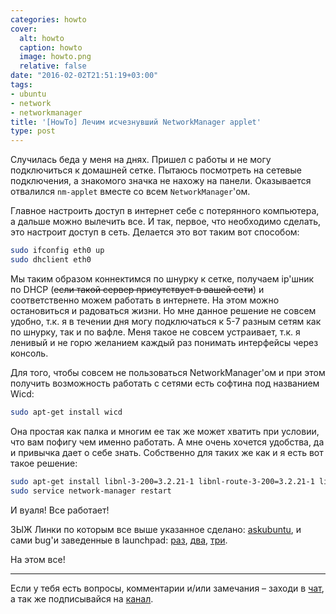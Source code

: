 ```yaml
---
categories: howto
cover:
  alt: howto
  caption: howto
  image: howto.png
  relative: false
date: "2016-02-02T21:51:19+03:00"
tags:
- ubuntu
- network
- networkmanager
title: '[HowTo] Лечим исчезнувший NetworkManager applet'
type: post
---
```


Случилась беда у меня на днях. Пришел с работы и не могу подключиться к домашней сетке. Пытаюсь посмотреть на сетевые подключения, а знакомого значка не нахожу на панели. Оказывается отвалился `nm-applet` вместе со всем `NetworkManager`'ом.

Главное настроить доступ в интернет себе с потерянного компьютера, а дальше можно вылечить все. И так, первое, что необходимо сделать, это настроит доступ в сеть. Делается это вот таким вот способом:

```bash
sudo ifconfig eth0 up
sudo dhclient eth0
```

Мы таким образом коннектимся по шнурку к сетке, получаем ip'шник по DHCP (~~если такой сервер присутствует в вашей сети~~) и соответственно можем работать в интернете. На этом можно остановиться и радоваться жизни. Но мне данное решение не совсем удобно, т.к. я в течении дня могу подключаться к 5-7 разным сетям как по шнурку, так и по вафле. Меня такое не совсем устраивает, т.к. я ленивый и не горю желанием каждый раз понимать интерфейсы через консоль.

Для того, чтобы совсем не пользоваться NetworkManager'ом и при этом получить возможность работать с сетями есть софтина под названием Wicd:

```bash
sudo apt-get install wicd
```

Она простая как палка и многим ее так же может хватить при условии, что вам пофигу чем именно работать. А мне очень хочется удобства, да и привычка дает о себе знать. Собственно для таких же как и я есть вот такое решение:

```bash
sudo apt-get install libnl-3-200=3.2.21-1 libnl-route-3-200=3.2.21-1 libnl-genl-3-200=3.2.21-1
sudo service network-manager restart
```

И вуаля! Все работает!

ЗЫЖ Линки по которым все выше указанное сделано: [askubuntu](http://askubuntu.com/questions/727127/last-upgrade-crashes-network-manager-no-internet-connection-no-applet/727204#727204), и сами bug'и заведенные в launchpad: [раз](https://bugs.launchpad.net/ubuntu/+source/libnl3/+bug/1539513), [два](https://bugs.launchpad.net/ubuntu/+source/libnl3/+bug/1511735), [три](https://bugs.launchpad.net/ubuntu/+source/network-manager/+bug/1539634).

На этом все!

---
Если у тебя есть вопросы, комментарии и/или замечания – заходи в [чат](https://ttttt.me/jtprogru_chat), а так же подписывайся на [канал](https://ttttt.me/jtprogru_channel).
